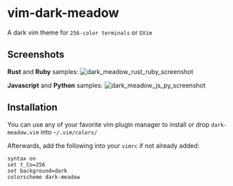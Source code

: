 # vim-dark-meadow

A dark vim theme for `256-color terminals` or `GVim`

## Screenshots
**Rust** and **Ruby** samples:
![dark_meadow_rust_ruby_screenshot](https://user-images.githubusercontent.com/22797257/72674118-19facd00-3a6b-11ea-9a9e-3c16f22231a2.png)


**Javascript** and **Python** samples:
![dark_meadow_js_py_screenshot](https://user-images.githubusercontent.com/22797257/72674114-0bacb100-3a6b-11ea-9154-08d9e72f77fb.png)

## Installation
You can use any of your favorite vim plugin manager to install or drop `dark-meadow.vim` into `~/.vim/colors/`

Afterwards, add the following into your `vimrc` if not already added:
```vim
syntax on
set t_Co=256
set background=dark
colorscheme dark-meadow
```
